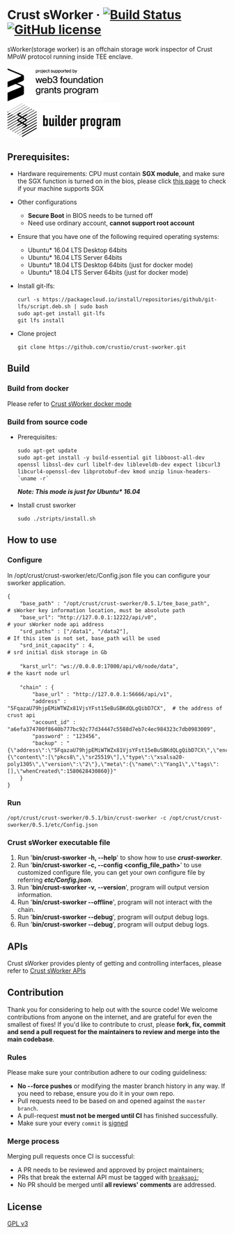 # Crust sWorker &middot; [![Build Status](https://img.shields.io/endpoint.svg?url=https%3A%2F%2Factions-badge.atrox.dev%2Fcrustio%2Fcrust%2Fbadge&style=flat)](https://github.com/crustio/crust-sworker/actions?query=workflow%3ACI) [![GitHub license](https://img.shields.io/github/license/crustio/crust-sworker)](LICENSE)
sWorker(storage worker) is an offchain storage work inspector of Crust MPoW protocol running inside TEE enclave.

<a href='https://web3.foundation/'><img width='220' alt='Funded by web3 foundation' src='docs/img/web3f_grants_badge.png'></a>&nbsp;&nbsp;&nbsp;&nbsp;&nbsp;&nbsp;&nbsp;&nbsp;&nbsp;&nbsp;&nbsp;&nbsp;&nbsp;&nbsp;&nbsp;&nbsp;&nbsp;&nbsp;&nbsp;&nbsp;&nbsp;&nbsp;&nbsp;&nbsp;&nbsp;&nbsp;&nbsp;&nbsp;&nbsp;&nbsp;&nbsp;&nbsp;&nbsp;&nbsp;&nbsp;&nbsp;&nbsp;&nbsp;&nbsp;&nbsp;&nbsp;<a href='https://builders.parity.io/'><img width='260' src='docs/img/sbp_grants_badge.png'></a>

## Prerequisites:
- Hardware requirements: 
  CPU must contain **SGX module**, and make sure the SGX function is turned on in the bios, please click [this page](https://github.com/crustio/crust/wiki/Check-TEE-supportive) to check if your machine supports SGX
  
- Other configurations
  - **Secure Boot** in BIOS needs to be turned off
  - Need use ordinary account, **cannot support root account**

- Ensure that you have one of the following required operating systems:
  * Ubuntu\* 16.04 LTS Desktop 64bits
  * Ubuntu\* 16.04 LTS Server 64bits
  * Ubuntu\* 18.04 LTS Desktop 64bits (just for docker mode)
  * Ubuntu\* 18.04 LTS Server 64bits (just for docker mode)

- Install git-lfs:
  ```
  curl -s https://packagecloud.io/install/repositories/github/git-lfs/script.deb.sh | sudo bash
  sudo apt-get install git-lfs
  git lfs install
  ```

- Clone project
  ```
  git clone https://github.com/crustio/crust-sworker.git
  ```

## Build

### Build from docker
Please refer to [Crust sWorker docker mode](docs/Docker.md)

### Build from source code
- Prerequisites:
  ```
  sudo apt-get update
  sudo apt-get install -y build-essential git libboost-all-dev openssl libssl-dev curl libelf-dev libleveldb-dev expect libcurl3 libcurl4-openssl-dev libprotobuf-dev kmod unzip linux-headers-`uname -r`
  ```
  ***Note: This mode is just for Ubuntu\* 16.04***

- Install crust sworker
  ```
  sudo ./stripts/install.sh
  ```

## How to use

### Configure
In /opt/crust/crust-sworker/etc/Config.json file you can configure your sworker application.
```
{
    "base_path" : "/opt/crust/crust-sworker/0.5.1/tee_base_path",        # sWorker key information location, must be absolute path
    "base_url": "http://127.0.0.1:12222/api/v0",                         # your sWorker node api address
    "srd_paths" : ["/data1", "/data2"],                                  # If this item is not set, base_path will be used
    "srd_init_capacity" : 4,                                             # srd initial disk storage in Gb
    
    "karst_url": "ws://0.0.0.0:17000/api/v0/node/data",                  # the kasrt node url

    "chain" : {
        "base_url" : "http://127.0.0.1:56666/api/v1",
        "address" : "5FqazaU79hjpEMiWTWZx81VjsYFst15eBuSBKdQLgQibD7CX",  # the address of crust api
        "account_id" : "a6efa374700f8640b777bc92c77d34447c5588d7eb7c4ec984323c7db0983009",
        "password" : "123456",
        "backup" : "{\"address\":\"5FqazaU79hjpEMiWTWZx81VjsYFst15eBuSBKdQLgQibD7CX\",\"encoded\":\"0xc81537c9442bd1d3f4985531293d88f6d2a960969a88b1cf8413e7c9ec1d5f4955adf91d2d687d8493b70ef457532d505b9cee7a3d2b726a554242b75fb9bec7d4beab74da4bf65260e1d6f7a6b44af4505bf35aaae4cf95b1059ba0f03f1d63c5b7c3ccbacd6bd80577de71f35d0c4976b6e43fe0e1583530e773dfab3ab46c92ce3fa2168673ba52678407a3ef619b5e14155706d43bd329a5e72d36\",\"encoding\":{\"content\":[\"pkcs8\",\"sr25519\"],\"type\":\"xsalsa20-poly1305\",\"version\":\"2\"},\"meta\":{\"name\":\"Yang1\",\"tags\":[],\"whenCreated\":1580628430860}}"
    }
}
```

### Run
```
/opt/crust/crust-sworker/0.5.1/bin/crust-sworker -c /opt/crust/crust-sworker/0.5.1/etc/Config.json
```

### Crust sWorker executable file
1. Run '**bin/crust-sworker -h, --help**' to show how to use ***crust-sworker***.
1. Run '**bin/crust-sworker -c, --config \<config_file_path\>**' to use customized configure file, you can get your own configure file by referring ***etc/Config.json***.
1. Run '**bin/crust-sworker -v, --version**', program will output version information. 
1. Run '**bin/crust-sworker --offline**', program will not interact with the chain.
1. Run '**bin/crust-sworker --debug**', program will output debug logs. 
1. Run '**bin/crust-sworker --debug**', program will output debug logs. 

## APIs
Crust sWorker provides plenty of getting and controlling interfaces, please refer to [Crust sWorker APIs](docs/API.md)

## Contribution
Thank you for considering to help out with the source code! We welcome contributions from anyone on the internet, and are grateful for even the smallest of fixes!
If you'd like to contribute to crust, please **fork, fix, commit and send a pull request for the maintainers to review and merge into the main codebase**.

### Rules
Please make sure your contribution adhere to our coding guideliness:
- **No --force pushes** or modifying the master branch history in any way. If you need to rebase, ensure you do it in your own repo.
- Pull requests need to be based on and opened against the `master branch`.
- A pull-request **must not be merged until CI** has finished successfully.
- Make sure your every `commit` is [signed](https://help.github.com/en/github/authenticating-to-github/about-commit-signature-verification)

### Merge process
Merging pull requests once CI is successful:
- A PR needs to be reviewed and approved by project maintainers;
- PRs that break the external API must be tagged with [`breaksapi`](https://github.com/crustio/crust-sworker/labels/breakapi);
- No PR should be merged until **all reviews' comments** are addressed.

## License
[GPL v3](LICENSE)
